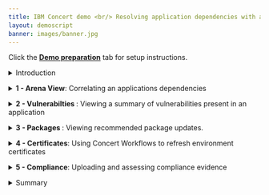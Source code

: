 ```yaml
---
title: IBM Concert demo <br/> Resolving application dependencies with a central view <br/> <small> <i> Live demo for Tech Sales </i> </small>
layout: demoscript
banner: images/banner.jpg
---
```


<span id="top"></span>

Click the [**Demo preparation**](demo-preparation) tab for setup instructions.

<details markdown="1">

<summary>Introduction</summary>

Steps are: 
1. Look at Arena View, filter to specific application 
2. In the application impact view, review the summary, click on prioritized CVE's 
3. Review the Priority 1 CVE's, open a ticket 
4. While fixing the CVE for a specific image we decide to update out of date packages as well, so we go to packages tab, open a ticket for out of date packages 
5. For the packages and vulnerability tickets I just opened I need to know where to implement the fixes, so I check the repositories tab to get a link to relevant repositories
6. I then check the images tab to get a link to relevant images to build
7. Next we will clean up any expiring certificates for our application, check the environments tab
8. Theres too many certificates here for me to renew, lets set up an automation rule for it in administration > automation 
9. Once all of this is resolved, I gather evidence from all of it in PDF format and go to compliance assessments and upload it as evidence for each matching control


Focus Corp is preparing for a significant release of their finance application. Since financial applications are mission-critical to their customers, it's essential to ensure the software is thoroughly protected against risks before launch.

In this demo, we'll showcase an application-centric approach, demonstrating how Concert can assist in addressing CVEs, outdated packages, expired certificates, and compliance assessments.

Let's get started!

<br/>

</details>

<p/>

<details markdown="1">

<summary><strong>1 - Arena View</strong>: Correlating an applications dependencies</summary>

<br/>

| **1.1** | **Placeholder** |
| :--- | :--- |
| **Narration** | Focus Corp's Finance Application is their most intricate system, spanning multiple regions and lifecycle stages, with numerous repositories and microservice images supporting its functionality. Before starting work, the software development team might need a corrolated overview of all the application's dependencies. |
| **Action** &nbsp; 1.1.1 | Show the **Home** page, which you opened during demo preparation. Select the **Arena view**. <br/> <img src="images/1-1-1.png" width="800" /> |
| **Action** &nbsp; 1.1.2 | On the **Arena view** page, enable all toggles: <br/> Priority 1 CVEs <br/> Priority 1 exposures <br/> Low compliance assessments <br/> Expired certificates <br/> <img src="images/1-1-2.png" width="800" /> |
| **Narration** | With this Arena view, the software developers can see a correlation of all applications belonging to Focus Corp along with their dependencies. For now, however, they want to focus specifically on the Finance Application to address its fixes. |
| **Action** &nbsp; 1.1.3 | On the **Arena view** page, click on the **Applications** dropdown filter, and select Finance-app <br/> <img src="images/1-1-3.png" width="800" /> <br/> <img src="images/1-1-4.png" width="800" /> |
| **Narration** | From this view of the fitered application, the software developer has a unified view displaying the corrolation between: <br/> The Finance Application <br/> Environments where it is deployed <br/> Access Points <br/> Expired Certificates which relate to those access points <br/> Images present in the application <br/> Repositories used to build those images <br/> Priority 1 CVE's present in both the images and the repositories. |
| **Action** &nbsp; 1.1.4 | On the **Arena view** page, click on the dot representing the Finance-app. <br/> <img src="images/1-1-5.png" width="800" /> <br/> This will bring the software developer to an application centric view of the finance-app within Concert.  <br/> <img src="images/1-1-6.png" width="800" /> |

**[Go to top](#top)**

<br/><br/>

</details>

<p/>

<details markdown="1">

<summary><strong>2 - Vulnerabilties </strong>: Viewing a summary of vulnerabilities present in an application </summary>

<br/>

| **2.1** | **Placeholder** |
| :--- | :--- |
| **Narration** | Focus Corp requires that all Priority 1 CVEs be resolved prior to an application's release. The software developer's first goal is to assess any CVEs impacting the Finance Application. |
| **Action** &nbsp; 2.1.1 | Click the **Vulnerabilities** tab <br/> <img src="images/2-1-1.png" width="800" /> <br/> <img src="images/2-1-2.png" width="800" />|
| **Narration** | This **Vulnerabilities** page provides a comprehensive overview of both image and code scan results related to the Finance application. <br/> At the top of the page, the software developer is met with a section containing a standard description about the CVE. This description is usually provided by the security scanning tool which detected this CVE. <br/> <img src="images/2-1-3.png" width="800" /> <br/> The **Impact View** enables software developers to evaluate the criticality of a CVE by showing the environments and access points where the CVE might be exposed. Additionally, it helps pinpoint the source of the CVE by identifying the affected packages and the images where the CVE is present. <br/> <img src="images/2-1-4.png" width="800" />  <br/> The central **Findings** table represents a list of each image within the Finance application where the CVE was located. This table also allows the developer to set an assessment state and open a ticket for each image to resolve the CVE. <br/> <img src="images/2-1-5.png" width="800" /> <br/> The 2 columns at the end of the page provide additional details and recommended mitigation for the CVE. This information is provided by watsonx.ai <br/> <img src="images/2-1-6.png" width="800" /> |
| **Narration** | The software developer for Focus Corp wants to open a ticket to track the mitigation of the CVE. |
| **Action** &nbsp; 2.1.2 | Click on the blue **Open ticket** button on the **Findings** table. <br/> <img src="images/2-1-7.png" width="800" /> <br/> The following screen will appear. <br/> <img src="images/2-1-8.png" width="800" />  |
| **Narration** | The body of the ticket is populated by watsonx.ai to provide comprehensive context to assist the developer in resolving the CVE efficiently. |

**[Go to top](#top)**

<br/><br/>

</details>

<p/>

<details markdown="1">

<summary><strong>3 - Packages </strong>: Viewing recommended package updates. </summary>

<br/>

| **2.1** | **Placeholder** |
| :--- | :--- |
| **Narration** | While updating package versions to resolve CVEs, the Focus Corp software developer also takes the opportunity to update other outdated packages within the application, proactively mitigating potential future risks. |
| **Action** &nbsp; 2.1.1 | Click the **Packages** tab <br/> <img src="images/3-1-1.png" width="800" /> <br/> <img src="images/3-1-2.png" width="800" />|
| **Narration** | This **Packages** page provides a comprehensive list of recomended package updates, related to the Finance application. <br/> At the top of the page, the software developer is met with a section containing details about the package. <br/> <img src="images/3-1-3.png" width="800" /> <br/> Similar to on the vulnerabilities page, the **Impact View** enables software developers to evaluate the criticality of the outdated package, by showing the environments and access points where the package is active. <br/> <img src="images/3-1-4.png" width="800" />  <br/> The central **Recommendations** section provides the recommended action to take for this package, along with justification for why this action should be taken. <br/> <img src="images/3-1-5.png" width="800" /> <br/> The table at the end of the page provides a full list of images where this package was located. <br/> <img src="images/3-1-6.png" width="800" /> |
| **Narration** | The software developer for Focus Corp wants to open a ticket to track the mitigation of this package. |
| **Action** &nbsp; 2.1.2 | Click on the blue **Open ticket** button on the table. <br/> <img src="images/3-1-7.png" width="800" /> <br/> The following screen will appear. <br/> <img src="images/3-1-8.png" width="800" />  |
| **Narration** | The body of the ticket is populated with the recomended action to take, along with the justification. |

**[Go to top](#top)**

<br/><br/>

</details>

<p/>

<details markdown="1">

<summary><strong>4 - Certificates</strong>: Using Concert Workflows to refresh environment certificates</summary>

<br/>

| **4.1** | **Placeholder** |
| :--- | :--- |
| **Narration** | Before the upcoming release, the software developer plans to rotate any expired certificates to ensure customers are not affected by potential outages. |
| **Action** &nbsp; 4.1.1 | Click on the Environments tab. <br/> <img src="images/4-1-1.png" width="800" /> <br/> <img src="images/4-1-2.png" width="800" /> <br/> On the table which appears, click on the **Certificates** tab. <br/> <img src="images/4-1-3.png" width="800" /> |
| **Narration** | The software developer gains information on the expiry status of all certificates relating to their application for a given environment. In an environment with real data, there could be hundreds of upcoming certificate expiries, or already expired certificates. So the software developer decides to set an **automation rule** within Concert to rotate all certificates for a given environment. |
| **Action** &nbsp; 4.1.2 | Click **Administration** (1) and select **Integrations** (2). <br/> <img src="images/4-1-4.png" width="800" /> <br/><br/> The following **Integrations** screen will appear: <br/> <img src="images/4-1-5.png" width="800" />  <br/> Click on the **Automation rules** tab.  <br/>  <img src="images/4-1-6.png" width="800" />  <br/> Then click on the Blue **Create Automation Rule** button. |
| **Action** &nbsp; 4.1.3 | Fill in the name and details for a new automation rule. Then change the **When this condition occurs** dropwdown to Certificate expiry. Set **take this action** to Trigger a workflow. Click the create button <br/> <img src="images/4-1-7.png" width="800" /> |
| **Narration** | One of the most valuable features of IBM Concert, in terms of Certificates, is the ability to create automation rules that automatically rotate certificates approaching expiration. These rules can be configured with specific conditions, such as the environments affected by the certificate’s expiry and the number of days before expiration that should trigger the rule. By automating this process, customers can significantly reduce downtime and avoid potential disruptions across their environments.  |

**[Go to top](#top)**

<br/><br/>

</details>

<p/>

<details markdown="1">

<summary><strong>5 - Compliance</strong>: Uploading and assessing compliance evidence</summary>

<br/>

| **5.1** | **Audit changes** |
| :--- | :--- |
| **Narration** | After addressing the CVE's for the finance application, the compliance manager at Focus Corp has asked the application developer for evidence for a compliance assessment that the CVE was detected and mitigated in a timely manner. |
| **Action** &nbsp; 5.1.1 | Click **Dimensions** (1) and select **Compliance** (2). <br/> <img src="images/5-1-1.png" width="800" /> <br/><br/> The following **Compliance** screen will appear: <br/> <img src="images/5-1-2.png" width="800" />  <br/> Click on the Blue compliance assessment name. <br/>  <img src="images/5-1-3.png" width="800" />  <br/> <img src="images/5-1-4.png" width="800" /> |
| **Action** &nbsp; 5.1.2 | Within the **Find by ID or name** Search bar, type in Risk. <br/> <img src="images/5-1-5.png" width="800" /> <br/> For the **Risk Monitoring** control, click on the kebab menu (three dots) on the right. Then select provide evidence. <br/> <img src="images/5-1-6.png" width="800" /> <br/> <img src="images/5-1-7.png" width="800" /> <br/> Change the **Evidence type** to File Evidence. <br/> <img src="images/5-1-8.png" width="800" /> <br/> Download this PDF from github as a sample: https://github.ibm.com/ibm-concert-platinum-demos/concert-tickets/blob/main/vulnerability-evidence.pdf <br/> Back in Concert, upload the vulnerability-evidence.pdf file. <br/> <img src="images/5-1-9.png" width="800" /> </> Click **Evaluate with watsonx**. <br/> <img src="images/5-1-10.png" width="800" /> <br/> <img src="images/5-1-11.png" width="800" /> |
| **Narration** | watsonx.ai has now evaluated the pdf evidence provided and gave a summary to the software developer on why it evaluated the pdf as sufficient or not. |

**[Go to top](#top)**

<br/><br/>

</details>

<p/>

<details markdown="1">

<summary>Summary</summary>

We've demonstrated how Concert takes an application-centric approach to addressing all risks associated with an application, enabling teams to shift left and proactively resolve these risks well ahead of release dates.

**[Go to top](#top)**

<br/><br/>

</details>